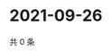# 2021-09-26

共 0 条

<!-- BEGIN WEIBO -->
<!-- 最后更新时间 Sun Sep 26 2021 18:11:38 GMT+0800 (China Standard Time) -->

<!-- END WEIBO -->
